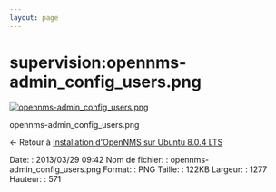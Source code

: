 ```yaml
---
layout: page
---
```


supervision:opennms-admin\_config\_users.png
============================================

[![opennms-admin\_config\_users.png](..//assets/media/supervision/opennms-admin_config_users.png@cache=&w=900&h=402 "opennms-admin_config_users.png")](..//assets/media/supervision/opennms-admin_config_users.png@cache= "Afficher le fichier original")

opennms-admin\_config\_users.png

← Retour à [Installation d'OpenNMS sur Ubuntu 8.0.4
LTS](../../opennms/install-on-ubuntu.html "opennms:install-on-ubuntu")

Date:
:   2013/03/29 09:42
Nom de fichier:
:   opennms-admin\_config\_users.png
Format:
:   PNG
Taille:
:   122KB
Largeur:
:   1277
Hauteur:
:   571

